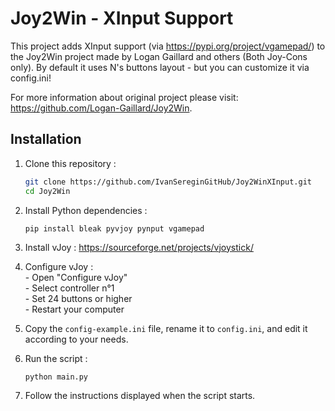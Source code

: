 # Joy2Win - XInput Support
This project adds XInput support (via https://pypi.org/project/vgamepad/) to the Joy2Win project made by Logan Gaillard and others (Both Joy-Cons only).
By default it uses N's buttons layout - but you can customize it via config.ini! 

For more information about original project please visit: https://github.com/Logan-Gaillard/Joy2Win.

## Installation

1. Clone this repository :
   ```bash
   git clone https://github.com/IvanSereginGitHub/Joy2WinXInput.git
   cd Joy2Win
   ```

2. Install Python dependencies :
    ```
    pip install bleak pyvjoy pynput vgamepad
    ```

4.  Install vJoy :
    https://sourceforge.net/projects/vjoystick/

5. Configure vJoy :  
        - Open "Configure vJoy"  
        - Select controller n°1  
        - Set 24 buttons or higher  
        - Restart your computer  

6. Copy the `config-example.ini` file, rename it to `config.ini`, and edit it according to your needs.

7. Run the script :
    ```bash
    python main.py
    ```

8. Follow the instructions displayed when the script starts.
